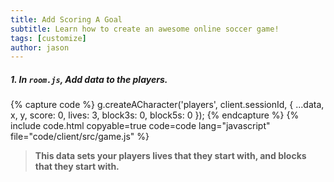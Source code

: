 ```yaml
---
title: Add Scoring A Goal
subtitle: Learn how to create an awesome online soccer game!
tags: [customize]
author: jason
---
```


##### 1. In `room.js`, Add data to the players.
{% capture code %}
	g.createACharacter('players', client.sessionId,
		{ ...data, x, y, score: 0, lives: 3, block3s: 0, block5s: 0 });
{% endcapture %}
{% include code.html copyable=true code=code lang="javascript" file="code/client/src/game.js" %}

> **This data sets your players lives that they start with, and blocks that they start with.**
